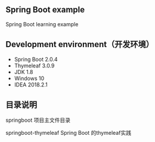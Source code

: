 ## Spring Boot example

Spring Boot learning example



## Development environment（开发环境）

- Spring Boot 2.0.4
- Thymeleaf 3.0.9
- JDK 1.8
- Windows 10
- IDEA 2018.2.1



## 目录说明

springboot 项目主文件目录

springboot-thymeleaf Spring Boot 的thymeleaf实践